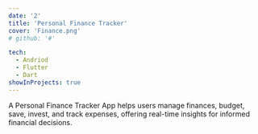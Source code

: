 ```yaml
---
date: '2'
title: 'Personal Finance Tracker'
cover: 'Finance.png'
# github: '#'

tech:
  - Andriod
  - Flutter
  - Dart
showInProjects: true
---
```

A Personal Finance Tracker App helps users manage finances, budget, save, invest, and track expenses, offering real-time insights for informed financial decisions.
